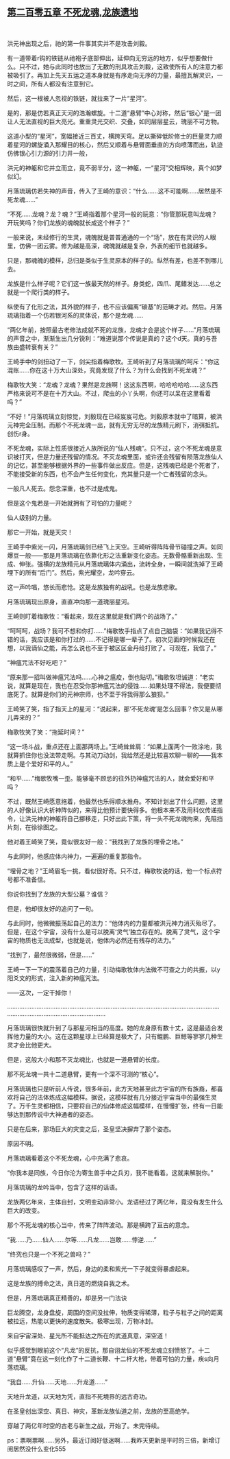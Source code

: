 ## [第二百零五章 不死龙魂,龙族遗地](https://www.xxbiquge.com/11_11207/9061384.html)
﻿

  洪元神出现之后，祂的第一件事其实并不是攻击刘毅。

  有一道带着r钩的铁链从祂袍子底部伸出，延伸向无穷远的地方，似乎想要做什么。只不过，她与此同时也放出了无数的刑具攻击刘毅，这致使所有人的注意力都被吸引了。再加上先天五运之道本身就是有序走向无序的力量，最擅瓦解灵识，一时之间，所有人都没有注意到它。

  然后，这一根被人忽视的铁链，就拉来了一片“星河”。

  是的，那是仿若真正天河的浩瀚螺旋。十二道“悬臂”中心对称，然后“银心”是一团让人无法直视的巨大亮光。重重灵光交织、交叠，如同层层星云，瑰丽不可方物。

  这道小型的“星河”，宽幅接近三百丈，横跨天穹。足以撕碎低阶修士的巨量灵力顺着星河的螺旋涌入那耀目的核心，然后又顺着与悬臂面垂直的方向喷薄而出，轨迹仿佛银心引力源的引力井一般，

  洪元的神躯和它并立而立，竟不弱半分，这一神躯，一“星河”交相辉映，真个如梦似幻。

  月落琉璃仿若失神的声音，传入了王崎的意识：“什么……这不可能啊……居然是不死龙魂……”

  “不死……龙魂？龙？魂？”王崎指着那个星河一般的玩意：“你管那玩意叫龙魂？开玩笑吗？你们龙族的魂魄就长成这个样子？”

  一般来说，未经修行的生灵，魂魄就是普普通通的一个“场”，放在有灵识的人眼里，仿佛一团云雾。修为越是高深，魂魄就越是复杂，外表的细节也就越多。

  只是，那魂魄的模样，总归是类似于生灵原本的样子的。纵然有差，也差不到哪儿去。

  龙族是什么样子呢？它们这一族最天然的样子。身类蛇，四爪、尾鳍发达……总之就是一个爬行类的样子。

  纵使有了化形之法，其外貌的样子，也不应该偏离“碳基”的范畴才对。然后。月落琉璃指着一个仿若银河系的灵体说，那个是龙魂……

  “两亿年前，按照最古老修法成就不死的龙族，龙魂才会是这个样子……”月落琉璃的声音之中，渐渐生出几分锐利：“难道说那个传说是真的？这个d天。真的与吾族由盛转衰有关？”

  王崎手中的剑扭动了一下，剑尖指着梅歌牧。王崎听到了月落琉璃的呵斥：“你这混账……你在这十万大山深处，究竟发现了什么？为什么会找到不死龙魂？”

  梅歌牧大笑：“龙魂？龙魂？果然是龙族啊！这这东西啊，哈哈哈哈哈……这东西严格来说可不是在十万大山。不过，爬虫的小丫头啊，你还可以呆在这里看着吗？”

  “不好！”月落琉璃立刻惊觉，刘毅现在已经岌岌可危。刘毅原本就中了暗算，被洪元神完全压制。而那个不死龙魂一出，就有无穷无尽的龙族精元刷下，消弭抵抗。创伤r身。

  不死龙魂，实际上性质很接近人族所说的“仙人残魂”。只不过，这个不死龙魂是意识被打灭，但是力量还残留的情况。不灭龙魂里面，或许还会残留有陨落龙族仙人的记忆，甚至能够根据外界的一些事件做出反应。但是，这残魂已经是个死者了，不能接受新的东西，也不会产生任何变化，充其量只是一个亡者残留的念头。

  一般凡人死去。怨念深重，也不过是成鬼。

  但是这个鬼若是一开始就拥有了可怕的力量呢？

  仙人级别的力量。

  那它一开始，就是天灾！

  王崎手中紫光一闪，月落琉璃剑已经飞上天空。王崎听得阵阵骨节碰撞之声。如同爆豆一般——那是月落琉璃在依靠化形之法重新变化姿态。无数骨骼重新出现、生成、伸张。强横的龙族精元从月落琉璃体内涌出，流转全身，一瞬间就洗掉了王崎埋下的所有“后门”。然后，紫光耀空，龙吟穿云。

  这一声吟唱，悠长而悲怆。这是龙族独有的战吼。也是龙族悲歌。

  月落琉璃现出原身，直直冲向那一道瑰丽星河。

  王崎则盯着梅歌牧：“看起来，现在这里就是我们两个的战场了。”

  “呵呵呵，战场？我可不想和你打……”梅歌牧手指点了点自己脑袋：“如果我记得不错的话，我应该是和你打过的……不记得是哪一辈子了。初次见面的时候我还在想，以我谪仙之能，再怎么说也不至于被区区金丹给打败了。可现在，我信了。”

  “神瘟咒法不好吃吧？”

  “原来那一招叫做神瘟咒法吗……心神之瘟疫，倒也贴切。”梅歌牧坦诚道：“老实说，就算是现在，我也在忍受你那神瘟咒法的侵蚀……如果处理不得法，我便要彻底死了。就算是你们的元神宗师，也不至于将我得那么狼狈。”

  王崎笑了笑，指了指天上的星河：“说起来，那‘不死龙魂’是怎么回事？你又是从哪儿弄来的？”

  梅歌牧笑了笑：“拖延时间？”

  “这一场斗战，重点还在上面那两场上。”王崎耸耸肩：“如果上面两个一败涂地，我就算抓住你也没法带走啊。与其动刀动剑，我给然还是比较喜欢聊一聊的——我本质上是个爱好和平的人。”

  “和平……”梅歌牧嘴一歪。能够毫不顾忌的往外扔神瘟咒法的人，就会爱好和平吗？

  不过，既然王崎愿意拖着，他最然也乐得顺水推舟。不知计划出了什么问题，这里的人好像认识大祈神阵似的，来得比他预计要快得多。他根本来不及用科仪传递指令，让洪元神的神躯将自己挪移走，只好出此下策，将一头不死龙魂拘来，先阻挡片刻，在徐徐图之。

  他对着王崎笑了笑，竟似很友好一般：“我找到了龙族的埋骨之地。”

  与此同时，他感应体内神力，一遍遍的重复那指令。

  “埋骨之地？”王崎眉毛一挑，看似很好奇。只不过，梅歌牧说的话，他一个标点符号都不准备信。

  你说你找到了龙族的大型公墓？谁信？

  但是，他却很友好的追问了一句。

  与此同时，他微微振荡起自己的法力：“他体内的力量都被洪元神力消灭殆尽了。但是，在这个宇宙，没有什么是可以脱离‘灵气’独立存在的。脱离了灵气，这个宇宙的物质也无法成型，也就是说，他体内必然还有残存的法力。”

  “找到了，最然很微弱，但是……”

  王崎一下一下的震荡着自己的力量，引动梅歌牧体内法微不可查之力的共振，以y阳爻文的形式，注入新的神瘟咒法。

  ——这次，一定干掉你！

  ………………………………………………………………………………………………………………………………………………………………

  月落琉璃很快就升到了与那星河相当的高度。她的龙身原有数十丈，这是最适合发挥他力量的大小。这在这颗星球上已经算是极大了，只有鲲鹏、巨鲸等寥寥几种生灵才会比他更大。

  但是，这般大小和那不灭龙魂比，也就是一道悬臂的长度。

  那不死龙魂一共十二道悬臂，更有一个深不可测的“核心”。

  月落琉璃也只是听前人传说，很多年前，此方天地甚至此方宇宙的所有族裔，都喜欢将自己的法体炼成这幅模样。据说，这模样就有几分接近宇宙当中的最强生灵了。万千生灵都相信，只要将自己的仙体修成这幅模样，在慢慢扩张，终有一日能够达到那传说中大神通者的姿态。

  只是在后来，那场巨大的灾变之后，圣皇坚决摒弃了那个姿态。

  原因不明。

  月落琉璃看着这个不死龙魂，心中充满了悲哀。

  “你我本是同族，今日你沦为寄生兽手中之兵刃，我不能看着。这就来解脱你。”

  月落琉璃的龙吟当中，包含了这样的话语。

  龙族两亿年来，主体自封，文明变动非常小。龙语经过了两亿年，竟没有发生什么巨大的改变。

  那个不死龙魂的核心当中，传来了阵阵波动。那是横跨了亘古的意念。

  “我……乃……仙人……尔等……凡龙……岂敢……悖逆……”

  “终究也只是一个不死之兽吗？”

  月落琉璃感叹了一声，然后，身边的柔和紫光一下子就变得暴虐起来。

  这是龙族的搏命之法，真日道的燃烧自我之术。

  但是，月落琉璃真正精善的，却是另一门法诀

  巨龙腾空，龙身盘旋，周围的空间没拉伸，物质变得稀薄，粒子与粒子之间的距离被拉远，热能以更快的速度散失。极寒出现，万物冰封。

  来自宇宙深处、星光所不能抵达之所在的武道真意，深空道！

  似乎感觉到眼前这个“凡龙”的反抗，那自诩龙仙的不死龙魂立刻愤怒了。十二道“悬臂”竟在这一刻化作了十二道长鞭、十二杆大枪，带着可怕的力量，疾s向月落琉璃。

  “我自……升仙……天地……升龙道……”

  天地升龙道，以天地为凭，直指不死境界的远古奇功。

  在圣皇创出深空、真日、神灾，革新龙族仙道之前，龙族的至高绝学。

  穿越了两亿年时空的古老与新生之战，开始了。未完待续。

  ps：票啊票啊……另外，最近订阅好低迷啊……我昨天更新是平时的三倍，新增订阅居然没什么变化555
